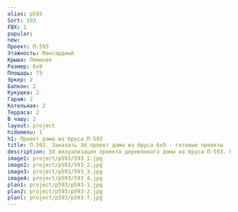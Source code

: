 ```yaml
---
alias: p593
Sort: 593
FBX: 1
popular: 
new: 
Проект: П-593
Этажность: Мансардный
Крыша: Ломаная
Размер: 6х9
Площадь: 75
Эркер: 2
Балкон: 2
Кукушка: 2
Гараж: 2
Котельная: 2
Терраса: 2
В чашу: 2
layout: project
hidemenu: 1
h1: Проект дома из бруса П-593
title: П-593. Заказать 3d проект дома из бруса 6х9 - готовые проекты
description: 3d визуализация проекта деревянного дома из бруса П-593. Площадь 75 м2, размер 6х9. Вы можете внести любые изменения в проект.
image1: project/p593/593_1.jpg
image2: project/p593/593_2.jpg
image3: project/p593/593_3.jpg
image4: project/p593/593_4.jpg
plan1: project/p593/p593-1.jpg
plan2: project/p593/p593-2.jpg
planl: project/p593/p593-f.jpg
---
```

